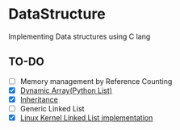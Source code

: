 # DataStructure
Implementing Data structures using C lang

## TO-DO
- [ ] Memory management by Reference Counting
- [x] [Dynamic Array(Python List)](DynamicArray)
- [x] [Inheritance](Inheritance)
- [ ] Generic Linked List
- [x] [Linux Kernel Linked List implementation](KernelLinkedList)
